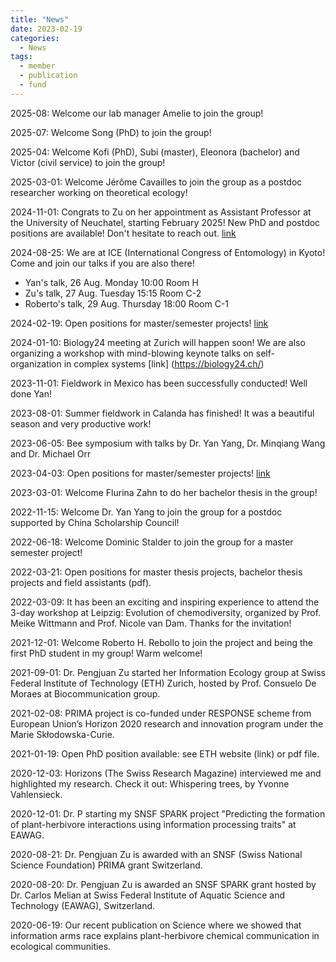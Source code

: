 ```yaml
---
title: "News"
date: 2023-02-19
categories:
  - News
tags:
  - member
  - publication
  - fund
---
```

2025-08: Welcome our lab manager Amelie to join the group!

2025-07: Welcome Song (PhD) to join the group!

2025-04: Welcome Kofi (PhD), Subi (master), Eleonora (bachelor) and Victor (civil service) to join the group!

2025-03-01: Welcome Jérôme Cavailles to join the group as a postdoc researcher working on theoretical ecology!

2024-11-01: Congrats to Zu on her appointment as Assistant Professor at the University of Neuchatel, starting February 2025! New PhD and postdoc positions are available! Don't hesitate to reach out. [link](https://informationecology.github.io/openpositions/)


2024-08-25: We are at ICE (International Congress of Entomology) in Kyoto! Come and join our talks if you are also there! 
 - Yan's talk, 26 Aug. Monday 10:00 Room H
 - Zu's talk, 27 Aug. Tuesday 15:15 Room C-2
 - Roberto's talk, 29 Aug. Thursday 18:00 Room C-1

2024-02-19: Open positions for master/semester projects! [link](https://informationecology.github.io/openpositions/)

2024-01-10: Biology24 meeting at Zurich will happen soon! We are also organizing a workshop with mind-blowing keynote talks on self-organization in complex systems [link] (https://biology24.ch/)

2023-11-01: Fieldwork in Mexico has been successfully conducted! Well done Yan!

2023-08-01: Summer fieldwork in Calanda has finished! It was a beautiful season and very productive work!

2023-06-05: Bee symposium with talks by Dr. Yan Yang, Dr. Minqiang Wang and Dr. Michael Orr

2023-04-03: Open positions for master/semester projects! [link](https://informationecology.github.io/openpositions/)

2023-03-01: Welcome Flurina Zahn to do her bachelor thesis in the group!

2022-11-15: Welcome Dr. Yan Yang to join the group for a postdoc supported by China Scholarship Council!

2022-06-18: Welcome Dominic Stalder to join the group for a master semester project!

2022-03-21: Open positions for master thesis projects, bachelor thesis projects and field assistants (pdf).

2022-03-09: It has been an exciting and inspiring experience to attend the 3-day workshop at Leipzig: Evolution of chemodiversity, organized by Prof. Meike Wittmann and Prof. Nicole van Dam. Thanks for the invitation!

2021-12-01: Welcome Roberto H. Rebollo to join the project and being the first PhD student in my group! Warm welcome!

2021-09-01: Dr. Pengjuan Zu started her Information Ecology group at Swiss Federal Institute of Technology (ETH) Zurich, hosted by Prof. Consuelo De Moraes at Biocommunication group.

2021-02-08: PRIMA project is co-funded under RESPONSE scheme from European Union’s Horizon 2020 research and innovation program under the Marie Skłodowska-Curie.

2021-01-19: Open PhD position available: see ETH website (link) or pdf file.

2020-12-03: Horizons (The Swiss Research Magazine) interviewed me and highlighted my research. Check it out: Whispering trees, by Yvonne Vahlensieck.

2020-12-01: Dr. P starting my SNSF SPARK project "Predicting the formation of plant-herbivore interactions using information processing traits" at EAWAG.

2020-08-21: Dr. Pengjuan Zu is awarded with an SNSF (Swiss National Science Foundation) PRIMA grant  Switzerland.

2020-08-20: Dr. Pengjuan Zu is awarded an SNSF SPARK grant hosted by Dr. Carlos Melian at Swiss Federal Institute of Aquatic Science and Technology (EAWAG), Switzerland.

2020-06-19: Our recent publication on Science where we showed that information arms race explains plant-herbivore chemical communication in ecological communities.
